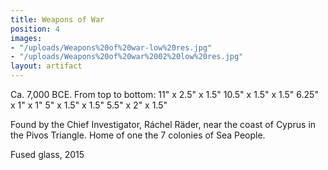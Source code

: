 ```yaml
---
title: Weapons of War
position: 4
images:
- "/uploads/Weapons%20of%20war-low%20res.jpg"
- "/uploads/Weapons%20of%20war%2002%20low%20res.jpg"
layout: artifact
---
```


Ca. 7,000 BCE.
From top to bottom:
11" x 2.5" x 1.5"
10.5" x 1.5" x 1.5"
6.25" x 1" x 1"
5" x 1.5" x 1.5"
5.5" x 2" x 1.5"

Found by the Chief Investigator, Ráchel Räder, near the coast of Cyprus in the Pivos Triangle. Home of one the 7 colonies of Sea People.

Fused glass, 2015
